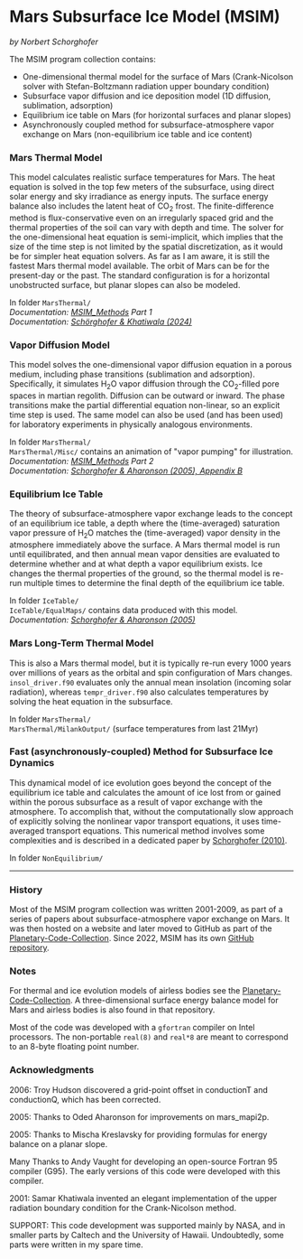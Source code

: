 Mars Subsurface Ice Model (MSIM)
================================

*by Norbert Schorghofer*


The MSIM program collection contains:

* One-dimensional thermal model for the surface of Mars (Crank-Nicolson solver with Stefan-Boltzmann radiation upper boundary condition)  
* Subsurface vapor diffusion and ice deposition model (1D diffusion, sublimation, adsorption)  
* Equilibrium ice table on Mars (for horizontal surfaces and planar slopes)  
* Asynchronously coupled method for subsurface-atmosphere vapor exchange on Mars (non-equilibrium ice table and ice content)  


### Mars Thermal Model

This model calculates realistic surface temperatures for Mars. The heat equation is solved in the top few meters of the subsurface, using direct solar energy and sky irradiance as energy inputs.  The surface energy balance also includes the latent heat of CO<sub>2</sub> frost. 
The finite-difference method is flux-conservative even on an irregularly spaced grid and the thermal properties of the soil can vary with depth and time.
The solver for the one-dimensional heat equation is semi-implicit, which implies that the size of the time step is not limited by the spatial discretization, as it would be for simpler heat equation solvers.
As far as I am aware, it is still the fastest Mars thermal model available. 
The orbit of Mars can be for the present-day or the past. The standard configuration is for a horizontal unobstructed surface, but planar slopes can also be modeled.  

In folder `MarsThermal/`  
*Documentation: [MSIM_Methods](https://raw.githubusercontent.com/nschorgh/MSIM/main/MSIM_Methods.pdf) Part 1*  
*Documentation: [Schörghofer & Khatiwala (2024)](https://doi.org/10.3847/PSJ/ad4351)*


### Vapor Diffusion Model

This model solves the one-dimensional vapor diffusion equation in a porous medium, including phase transitions (sublimation and adsorption).  Specifically, it simulates H<sub>2</sub>O vapor diffusion through the CO<sub>2</sub>-filled pore spaces in martian regolith. Diffusion can be outward or inward.
The phase transitions make the partial differential equation non-linear, so an explicit time step is used. The same model can also be used (and has been used) for laboratory experiments in physically analogous environments.  

In folder `MarsThermal/`   
`MarsThermal/Misc/` contains an animation of "vapor pumping" for illustration.  
*Documentation: [MSIM_Methods](https://raw.githubusercontent.com/nschorgh/MSIM/main/MSIM_Methods.pdf) Part 2  
Documentation: [Schorghofer & Aharonson (2005), Appendix B](https://doi.org/10.1029/2004JE002350)*


### Equilibrium Ice Table

The theory of subsurface-atmosphere vapor exchange leads to the concept of an equilibrium ice table, a depth where the (time-averaged) saturation vapor pressure of H<sub>2</sub>O matches the (time-averaged) vapor density in the atmosphere immediately above the surface. A Mars thermal model is run until equilibrated, and then annual mean vapor densities are evaluated to determine whether and at what depth a vapor equilibrium exists. Ice changes the thermal properties of the ground, so the thermal model is re-run multiple times to determine the final depth of the equilibrium ice table.  

In folder `IceTable/`   
`IceTable/EqualMaps/` contains data produced with this model.  
*Documentation: [Schorghofer & Aharonson (2005)](https://doi.org/10.1029/2004JE002350)*  


### Mars Long-Term Thermal Model

This is also a Mars thermal model, but it is typically re-run every 1000 years over millions of years as the orbital and spin configuration of Mars changes. `insol_driver.f90` evaluates only the annual mean insolation (incoming solar radiation), whereas `tempr_driver.f90` also calculates temperatures by solving the heat equation in the subsurface.  

In folder `MarsThermal/`  
`MarsThermal/MilankOutput/` (surface temperatures from last 21Myr)  


### Fast (asynchronously-coupled) Method for Subsurface Ice Dynamics

This dynamical model of ice evolution goes beyond the concept of the equilibrium ice table and calculates the amount of ice lost from or gained within the porous subsurface as a result of vapor exchange with the atmosphere. To accomplish that, without the computationally slow approach of explicitly solving the nonlinear vapor transport equations, it uses time-averaged transport equations. This numerical method involves some complexities and is described in a dedicated paper by [Schorghofer (2010)](http://dx.doi.org/10.1016/j.icarus.2010.03.022).  

In folder `NonEquilibrium/`  


---

### History

Most of the MSIM program collection was written 2001-2009, as part of a series of papers about subsurface-atmosphere vapor exchange on Mars. It was then hosted on a website and later moved to GitHub as part of the [Planetary-Code-Collection](https://github.com/nschorgh/Planetary-Code-Collection). Since 2022, MSIM has its own [GitHub repository](https://github.com/nschorgh/MSIM).


### Notes

For thermal and ice evolution models of airless bodies see the [Planetary-Code-Collection](https://github.com/nschorgh/Planetary-Code-Collection). A three-dimensional surface energy balance model for Mars and airless bodies is also found in that repository.  

Most of the code was developed with a `gfortran` compiler on Intel processors. The non-portable `real(8)` and `real*8` are meant to correspond to an 8-byte floating point number.  


### Acknowledgments

2006: Troy Hudson discovered a grid-point offset in conductionT and conductionQ, which has been corrected.

2005: Thanks to Oded Aharonson for improvements on mars_mapi2p.

2005: Thanks to Mischa Kreslavsky for providing formulas for energy balance on a planar slope.

Many Thanks to Andy Vaught for developing an open-source Fortran 95 compiler (G95).  The early versions of this code were developed with this compiler.

2001: Samar Khatiwala invented an elegant implementation of the upper radiation boundary condition for the Crank-Nicolson method.

SUPPORT: This code development was supported mainly by NASA, and in smaller parts by Caltech and the University of Hawaii. Undoubtedly, some parts were written in my spare time.


